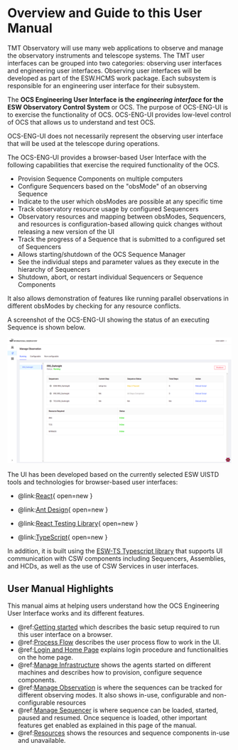 # Overview and Guide to this User Manual

TMT Observatory will use many web applications to observe and manage the observatory instruments and telescope systems.
The TMT user interfaces can be grouped into two categories: observing user interfaces and engineering user interfaces.
Observing user interfaces will be developed as part of the ESW.HCMS work package. Each subsystem is responsible for an engineering user
interface for their subsystem.

The **OCS Engineering User Interface is the _engineering interface_ for the ESW Observatory Control System** or OCS. The purpose of OCS-ENG-UI
is to exercise the functionality of OCS. OCS-ENG-UI provides low-level control of OCS that allows us to understand and test OCS.

OCS-ENG-UI does not necessarily represent the observing user interface that will be used at the telescope during operations.

The OCS-ENG-UI provides a browser-based User Interface with the following capabilities that exercise the required functionality of the OCS.

* Provision Sequence Components on multiple computers
* Configure Sequencers based on the "obsMode" of an observing Sequence
* Indicate to the user which obsModes are possible at any specific time
* Track observatory resource usage by configured Sequencers
* Observatory resources and mapping between obsModes, Sequencers, and resources is configuration-based allowing quick changes without releasing a new version of the UI
* Track the progress of a Sequence that is submitted to a configured set of Sequencers
* Allows starting/shutdown of the OCS Sequence Manager
* See the individual steps and parameter values as they execute in the hierarchy of Sequencers
* Shutdown, abort, or restart individual Sequencers or Sequence Components

It also allows demonstration of features like running parallel observations in different obsModes by checking for any resource conflicts.

A screenshot of the OCS-ENG-UI showing the status of an executing Sequence is shown below.

![Status when Paused](images/ObservationStatus_Paused.png)

The UI has been developed based on the currently selected ESW UISTD tools and technologies for browser-based user interfaces:

- @link:[React](https://reactjs.org){ open=new }

- @link:[Ant Design](https://ant.design){ open=new }

- @link:[React Testing Library](https://testing-library.com/docs/react-testing-library/intro/){ open=new }

- @link:[TypeScript](https://www.typescriptlang.org/){ open=new }

In addition, it is built using the [ESW-TS Typescript library](http://tmtsoftware.github.io/esw-ts/) that supports UI communication with CSW components including
Sequencers, Assemblies, and HCDs, as well as the use of CSW Services in user interfaces.

## User Manual Highlights

This manual aims at helping users understand how the OCS Engineering User Interface works and its different features.

- @ref:[Getting started](Getting-started.md) which describes the basic setup required to run this user interface on a browser.
- @ref:[Process Flow](UI_processflow.md) describes the user process flow to work in the UI.
- @ref:[Login and Home Page](Login_HomePage.md) explains login procedure and functionalities on the home page.
- @ref:[Manage Infrastructure](ManageInfrastructure.md) shows the agents started on different machines and describes how to provision, configure sequence components.
- @ref:[Manage Observation](ManageObservation.md) is where the sequences can be tracked for different observing modes. It also shows in-use, configurable and non-configurable resources
- @ref:[Manage Sequencer](ManageSequencer.md) is where sequence can be loaded, started, paused and resumed. Once sequence is loaded, other important features get enabled as explained in this page of the manual.
- @ref:[Resources](Resources.md) shows the resources and sequence components in-use and unavailable.
